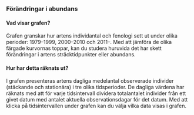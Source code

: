 ### **Förändringar i abundans**

#### Vad visar grafen?

Grafen granskar hur artens individantal och fenologi sett ut under olika perioder: 1979–1999, 2000–2010 och 2011–. Med att jämföra de olika färgade kurvornas toppar, kan du studera huruvida det har skett förändringar i artens sträcktidpunkter eller abundans.

#### Hur har detta räknats ut?

I grafen presenteras artens dagliga medelantal observerade individer (stäckande och stationära) i tre olika
tidsperioder. De dagliga värdena har räknats med att för varje tidsintervall dividera totalantalet individer från ett givet datum med antalet aktuella observationsdagar för det datum. Med att klicka på tidsintervallen under grafen kan du välja vilka data visas i grafen.